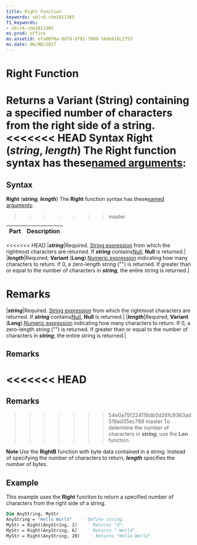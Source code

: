 ```yaml
---
title: Right Function
keywords: vblr6.chm1011365
f1_keywords:
- vblr6.chm1011365
ms.prod: office
ms.assetid: efa00f0a-8d7d-df81-f889-16de010c2f53
ms.date: 06/08/2017
---
```



# Right Function



Returns a  **Variant** (**String**) containing a specified number of characters from the right side of a string.
<<<<<<< HEAD
 **Syntax**
 **Right** (**_string_**, **_length_**)
The  **Right** function syntax has these[named arguments](../../Glossary/vbe-glossary.md):
=======

## Syntax

**Right** (**_string_**, **_length_**)
The  **Right** function syntax has these[named arguments](../../Glossary/vbe-glossary.md#named-argument):
>>>>>>> master


|**Part**|**Description**|
|:-----|:-----|
<<<<<<< HEAD
|**_string_**|Required. [String expression](../../Glossary/vbe-glossary.md) from which the rightmost characters are returned. If **_string_** contains[Null](../../Glossary/vbe-glossary.md),  **Null** is returned.|
|**_length_**|Required;  **Variant** (**Long**).[Numeric expression](../../Glossary/vbe-glossary.md) indicating how many characters to return. If 0, a zero-length string ("") is returned. If greater than or equal to the number of characters in **_string_**, the entire string is returned.|

 **Remarks**
=======
|**_string_**|Required. [String expression](../../Glossary/vbe-glossary.md#string-expression) from which the rightmost characters are returned. If **_string_** contains[Null](../../Glossary/vbe-glossary.md#null),  **Null** is returned.|
|**_length_**|Required;  **Variant** (**Long**).[Numeric expression](../../Glossary/vbe-glossary.md#numeric-expression) indicating how many characters to return. If 0, a zero-length string ("") is returned. If greater than or equal to the number of characters in **_string_**, the entire string is returned.|

## Remarks

<<<<<<< HEAD
=======
## Remarks

>>>>>>> 54e0a75f224118db0d26fc9363ad519ad35ec788
>>>>>>> master
To determine the number of characters in  **_string_**, use the **Len** function.

 **Note**  Use the  **RightB** function with byte data contained in a string. Instead of specifying the number of characters to return, **_length_** specifies the number of bytes.


## Example

This example uses the  **Right** function to return a specified number of characters from the right side of a string.


```vb
Dim AnyString, MyStr
AnyString = "Hello World"    ' Define string.
MyStr = Right(AnyString, 1)    ' Returns "d".
MyStr = Right(AnyString, 6)    ' Returns " World".
MyStr = Right(AnyString, 20)    ' Returns "Hello World".


```


